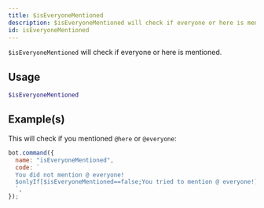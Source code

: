 ```yaml
---
title: $isEveryoneMentioned
description: $isEveryoneMentioned will check if everyone or here is mentioned.
id: isEveryoneMentioned
---
```


`$isEveryoneMentioned` will check if everyone or here is mentioned.

## Usage

```php
$isEveryoneMentioned
```

## Example(s)

This will check if you mentioned `@here` or `@everyone`:

```javascript
bot.command({
  name: "isEveryoneMentioned",
  code: `
  You did not mention @ everyone!
  $onlyIf[$isEveryoneMentioned==false;You tried to mention @ everyone!]
  `,
});
```
